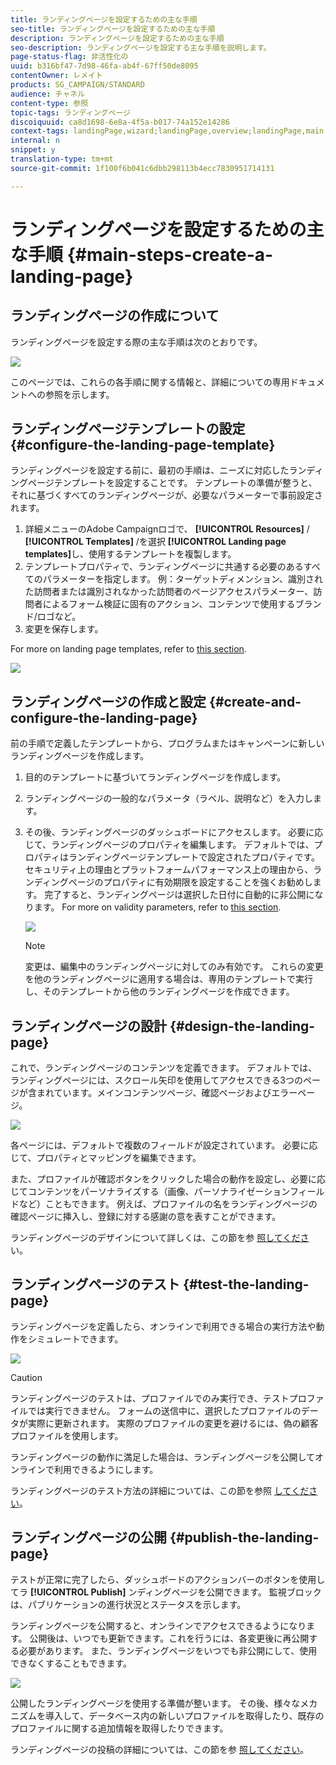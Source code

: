 ```yaml
---
title: ランディングページを設定するための主な手順
seo-title: ランディングページを設定するための主な手順
description: ランディングページを設定するための主な手順
seo-description: ランディングページを設定する主な手順を説明します。
page-status-flag: 非活性化の
uuid: b316bf47-7d98-46fa-ab4f-67ff50de8095
contentOwner: レメイト
products: SG_CAMPAIGN/STANDARD
audience: チャネル
content-type: 参照
topic-tags: ランディングページ
discoiquuid: ca8d1698-6e8a-4f5a-b017-74a152e14286
context-tags: landingPage,wizard;landingPage,overview;landingPage,main
internal: n
snippet: y
translation-type: tm+mt
source-git-commit: 1f100f6b041c6dbb298113b4ecc7830951714131

---
```



# ランディングページを設定するための主な手順 {#main-steps-create-a-landing-page}

## ランディングページの作成について

ランディングページを設定する際の主な手順は次のとおりです。

![](assets/lp_steps.png)

このページでは、これらの各手順に関する情報と、詳細についての専用ドキュメントへの参照を示します。

## ランディングページテンプレートの設定 {#configure-the-landing-page-template}

ランディングページを設定する前に、最初の手順は、ニーズに対応したランディングページテンプレートを設定することです。 テンプレートの準備が整うと、それに基づくすべてのランディングページが、必要なパラメーターで事前設定されます。

1. 詳細メニューのAdobe Campaignロゴで、 **[!UICONTROL Resources]** / **[!UICONTROL Templates]** /を選択 **[!UICONTROL Landing page templates]**&#x200B;し、使用するテンプレートを複製します。
1. テンプレートプロパティで、ランディングページに共通する必要のあるすべてのパラメーターを指定します。 例：ターゲットディメンション、識別された訪問者または識別されなかった訪問者のページアクセスパラメーター、訪問者によるフォーム検証に固有のアクション、コンテンツで使用するブランド/ロゴなど。
1. 変更を保存します。

For more on landing page templates, refer to [this section](../../channels/using/about-landing-pages.md).

![](assets/lp-steps1.png)

## ランディングページの作成と設定 {#create-and-configure-the-landing-page}

前の手順で定義したテンプレートから、プログラムまたはキャンペーンに新しいランディングページを作成します。

1. 目的のテンプレートに基づいてランディングページを作成します。
1. ランディングページの一般的なパラメータ（ラベル、説明など）を入力します。
1. その後、ランディングページのダッシュボードにアクセスします。 必要に応じて、ランディングページのプロパティを編集します。 デフォルトでは、プロパティはランディングページテンプレートで設定されたプロパティです。
セキュリティ上の理由とプラットフォームパフォーマンス上の理由から、ランディングページのプロパティに有効期限を設定することを強くお勧めします。 完了すると、ランディングページは選択した日付に自動的に非公開になります。 For more on validity parameters, refer to [this section](../../channels/using/sharing-a-landing-page.md#setting-up-validity-parameters).

   ![](assets/lp-steps3.png)

   >[!NOTE]
   >
   >変更は、編集中のランディングページに対してのみ有効です。 これらの変更を他のランディングページに適用する場合は、専用のテンプレートで実行し、そのテンプレートから他のランディングページを作成できます。

## ランディングページの設計 {#design-the-landing-page}

これで、ランディングページのコンテンツを定義できます。 デフォルトでは、ランディングページには、スクロール矢印を使用してアクセスできる3つのページが含まれています。メインコンテンツページ、確認ページおよびエラーページ。

![](assets/lp-steps4.png)

各ページには、デフォルトで複数のフィールドが設定されています。 必要に応じて、プロパティとマッピングを編集できます。

また、プロファイルが確認ボタンをクリックした場合の動作を設定し、必要に応じてコンテンツをパーソナライズする（画像、パーソナライゼーションフィールドなど）こともできます。 例えば、プロファイルの名をランディングページの確認ページに挿入し、登録に対する感謝の意を表すことができます。

ランディングページのデザインについて詳しくは、この節を参 [照してくださ](../../channels/using/designing-a-landing-page.md)い。

## ランディングページのテスト {#test-the-landing-page}

ランディングページを定義したら、オンラインで利用できる場合の実行方法や動作をシミュレートできます。

![](assets/lp-steps5.png)

>[!CAUTION]
>
>ランディングページのテストは、プロファイルでのみ実行でき、テストプロファイルでは実行できません。 フォームの送信中に、選択したプロファイルのデータが実際に更新されます。 実際のプロファイルの変更を避けるには、偽の顧客プロファイルを使用します。

ランディングページの動作に満足した場合は、ランディングページを公開してオンラインで利用できるようにします。

ランディングページのテスト方法の詳細については、この節を参照 [してください](../../channels/using/sharing-a-landing-page.md#testing-the-landing-page-)。

## ランディングページの公開 {#publish-the-landing-page}

テストが正常に完了したら、ダッシュボードのアクションバーのボタンを使用してラ **[!UICONTROL Publish]** ンディングページを公開できます。 監視ブロックは、パブリケーションの進行状況とステータスを示します。

ランディングページを公開すると、オンラインでアクセスできるようになります。 公開後は、いつでも更新できます。これを行うには、各変更後に再公開する必要があります。 また、ランディングページをいつでも非公開にして、使用できなくすることもできます。

![](assets/lp-steps6.png)

公開したランディングページを使用する準備が整います。 その後、様々なメカニズムを導入して、データベース内の新しいプロファイルを取得したり、既存のプロファイルに関する追加情報を取得したりできます。

ランディングページの投稿の詳細については、この節を参 [照してください](../../channels/using/sharing-a-landing-page.md#publishing-a-landing-page)。
